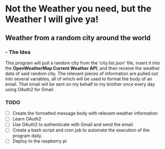 # Not the Weather you need, but the Weather I will give ya!

## Weather from a random city around the world

### - The Idea
This program will pull a random city from the 'city.list.json' file, insert it into
the **OpenWeatherMap Current Weather API**, and then receive the weather data of said
random city. The relevant pieces of information are pulled out into several variables,
all of which will be used to format the body of an email. That email will be sent on
my behalf to my brother once every day using OAuth2 for Gmail. 

### TODO
- [ ] Create the formatted message body with relevant weather information
- [ ] Learn OAuth2
- [ ] Use OAuth2 to authenticate with Gmail and send the email.
- [ ] Create a bash script and cron job to automate the execution of the program daily.
- [ ] Deploy to the raspberry pi
